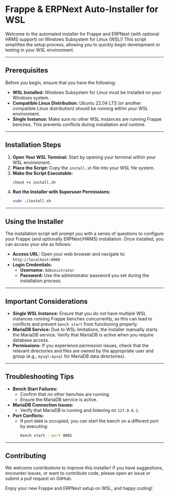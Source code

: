 # Frappe & ERPNext Auto-Installer for WSL

Welcome to the automated installer for Frappe and ERPNext (with optional HRMS support) on Windows Subsystem for Linux (WSL)! This script simplifies the setup process, allowing you to quickly begin development or testing in your WSL environment.

---

## Prerequisites

Before you begin, ensure that you have the following:

- **WSL Installed:** Windows Subsystem for Linux must be installed on your Windows system.
- **Compatible Linux Distribution:** Ubuntu 22.04 LTS (or another compatible Linux distribution) should be running within your WSL environment.
- **Single Instance:** Make sure no other WSL instances are running Frappe benches. This prevents conflicts during installation and runtime.

---

## Installation Steps

1. **Open Your WSL Terminal:** Start by opening your terminal within your WSL environment.
2. **Place the Script:** Copy the `install.sh` file into your WSL file system.
3. **Make the Script Executable:**  
   ```bash
   chmod +x install.sh
   ```
4. **Run the Installer with Superuser Permissions:**  
   ```bash
   sudo ./install.sh
   ```

---

## Using the Installer

The installation script will prompt you with a series of questions to configure your Frappe (and optionally ERPNext/HRMS) installation. Once installed, you can access your site as follows:

- **Access URL:** Open your web browser and navigate to:  
  `http://localhost:8000`
- **Login Credentials:**  
  - **Username:** `Administrator`
  - **Password:** Use the administrator password you set during the installation process.

---

## Important Considerations

- **Single WSL Instance:** Ensure that you do not have multiple WSL instances running Frappe benches concurrently, as this can lead to conflicts and prevent `bench start` from functioning properly.
- **MariaDB Service:** Due to WSL limitations, the installer manually starts the MariaDB service. Verify that MariaDB is active when you require database access.
- **Permissions:** If you experience permission issues, check that the relevant directories and files are owned by the appropriate user and group (e.g., `mysql:mysql` for MariaDB data directories).

---

## Troubleshooting Tips

- **Bench Start Failures:**  
  - Confirm that no other benches are running.
  - Ensure the MariaDB service is active.
- **MariaDB Connection Issues:**  
  - Verify that MariaDB is running and listening on `127.0.0.1`.
- **Port Conflicts:**  
  - If port `8000` is occupied, you can start the bench on a different port by executing:  
    ```bash
    bench start --port 8001
    ```

---

## Contributing

We welcome contributions to improve this installer! If you have suggestions, encounter issues, or want to contribute code, please open an issue or submit a pull request on GitHub.

Enjoy your new Frappe and ERPNext setup on WSL, and happy coding!